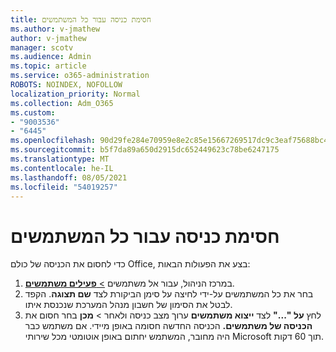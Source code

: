 ```yaml
---
title: חסימת כניסה עבור כל המשתמשים
ms.author: v-jmathew
author: v-jmathew
manager: scotv
ms.audience: Admin
ms.topic: article
ms.service: o365-administration
ROBOTS: NOINDEX, NOFOLLOW
localization_priority: Normal
ms.collection: Adm_O365
ms.custom:
- "9003536"
- "6445"
ms.openlocfilehash: 90d29fe284e70959e8e2c85e15667269517dc9c3eaf75688bc4750d8767fa2fd
ms.sourcegitcommit: b5f7da89a650d2915dc652449623c78be6247175
ms.translationtype: MT
ms.contentlocale: he-IL
ms.lasthandoff: 08/05/2021
ms.locfileid: "54019257"
---
```

# <a name="block-sign-in-for-all-users"></a>חסימת כניסה עבור כל המשתמשים

כדי לחסום את הכניסה של כולם Office, בצע את הפעולות הבאות:

1. במרכז הניהול, עבור אל משתמשים [   >  **פעילים משתמשים**](https://admin.microsoft.com/Adminportal/Home?source=applauncher#/users).
2. בחר את כל המשתמשים על-ידי לחיצה על סימן הביקורת לצד **שם תצוגה**. הקפד לבטל את הסימון של חשבון מנהל המערכת שנכנסת איתו.
3. לחץ **על "..."** לצד **ייצוא משתמשים** ערוך מצב כניסה ולאחר  >  **מכן** בחר חסום את **הכניסה של משתמשים.** הכניסה החדשה חסומה באופן מיידי. אם משתמש כבר היה מחובר, המשתמש יחתום באופן אוטומטי מכל שירותי Microsoft תוך 60 דקות.
